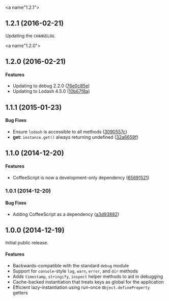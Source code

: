 <a name"1.2.1"></a>
## 1.2.1 (2016-02-21)


Updating the `CHANGELOG`.


<a name"1.2.0"></a>
## 1.2.0 (2016-02-21)


#### Features

* Updating to debug 2.2.0 ([76e0c85e](https://github.com/ElliotChong/debug-plus/commit/76e0c85e))
* Updating to Lodash 4.5.0 ([10b67f8a](https://github.com/ElliotChong/debug-plus/commit/10b67f8a))


<a name="1.1.1"></a>
## 1.1.1 (2015-01-23)


#### Bug Fixes

* Ensure `lodash` is accessible to all methods ([3090557c](https://github.com/ElliotChong/debug-plus/commit/3090557c50a0d25d68a537a5a88758094272e24b))
* **get:** `instance.get()` always returning undefined ([32a6658f](https://github.com/ElliotChong/debug-plus/commit/32a6658fbc6651f1f9da055444d12962f00f91f8))


<a name="1.1.0"></a>
## 1.1.0 (2014-12-20)


#### Features

* CoffeeScript is now a development-only dependency ([65691521](https://github.com/ElliotChong/debug-plus/commit/6569152178418b594b26c8673ce850c9f5f25a22))


<a name="1.0.1"></a>
### 1.0.1 (2014-12-20)

#### Bug Fixes

* Adding CoffeeScript as a dependency  ([a3d93882](https://github.com/ElliotChong/debug-plus/commit/a3d93882220c25bad01a355ba5aa0c0885ff4919))

## 1.0.0 (2014-12-19)

Initial public release.

#### Features

* Backwards-compatible with the standard `debug` module
* Support for `console`-style `log`, `warn`, `error`, and `dir` methods
* Adds `timestamp`, `stringify`, `inspect` helper methods to aid in debugging
* Cache-backed instantiation that treats keys as global for the application
* Efficient lazy-instantiation using run-once `Object.defineProperty` getters
